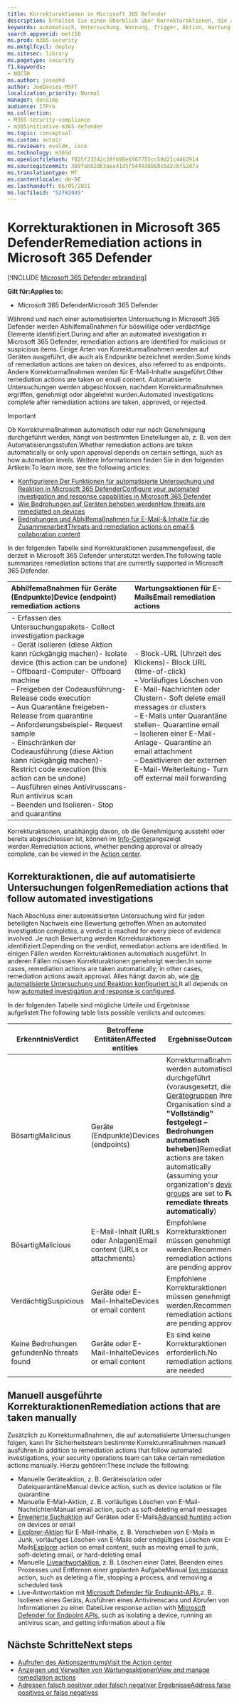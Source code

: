 ```yaml
---
title: Korrekturaktionen in Microsoft 365 Defender
description: Erhalten Sie einen Überblick über Korrekturaktionen, die automatisierten Untersuchungen in Microsoft 365 Defender folgen.
keywords: automatisch, Untersuchung, Warnung, Trigger, Aktion, Wartung
search.appverid: met150
ms.prod: m365-security
ms.mktglfcycl: deploy
ms.sitesec: library
ms.pagetype: security
f1.keywords:
- NOCSH
ms.author: josephd
author: JoeDavies-MSFT
localization_priority: Normal
manager: dansimp
audience: ITPro
ms.collection:
- M365-security-compliance
- m365initiative-m365-defender
ms.topic: conceptual
ms.custom: autoir
ms.reviewer: evaldm, isco
ms.technology: m365d
ms.openlocfilehash: f025f23242c28f698e6f67755cc59d21c4463914
ms.sourcegitcommit: 3b9fab82d63aea41d5f544938868c5d2cbf52d7a
ms.translationtype: MT
ms.contentlocale: de-DE
ms.lasthandoff: 06/05/2021
ms.locfileid: "52782945"
---
```

# <a name="remediation-actions-in-microsoft-365-defender"></a><span data-ttu-id="000f7-104">Korrekturaktionen in Microsoft 365 Defender</span><span class="sxs-lookup"><span data-stu-id="000f7-104">Remediation actions in Microsoft 365 Defender</span></span>

[!INCLUDE [Microsoft 365 Defender rebranding](../includes/microsoft-defender.md)]


<span data-ttu-id="000f7-105">**Gilt für:**</span><span class="sxs-lookup"><span data-stu-id="000f7-105">**Applies to:**</span></span>
- <span data-ttu-id="000f7-106">Microsoft 365 Defender</span><span class="sxs-lookup"><span data-stu-id="000f7-106">Microsoft 365 Defender</span></span>

<span data-ttu-id="000f7-107">Während und nach einer automatisierten Untersuchung in Microsoft 365 Defender werden Abhilfemaßnahmen für böswillige oder verdächtige Elemente identifiziert.</span><span class="sxs-lookup"><span data-stu-id="000f7-107">During and after an automated investigation in Microsoft 365 Defender, remediation actions are identified for malicious or suspicious items.</span></span> <span data-ttu-id="000f7-108">Einige Arten von Korrekturmaßnahmen werden auf Geräten ausgeführt, die auch als Endpunkte bezeichnet werden.</span><span class="sxs-lookup"><span data-stu-id="000f7-108">Some kinds of remediation actions are taken on devices, also referred to as endpoints.</span></span> <span data-ttu-id="000f7-109">Andere Korrekturmaßnahmen werden für E-Mail-Inhalte ausgeführt.</span><span class="sxs-lookup"><span data-stu-id="000f7-109">Other remediation actions are taken on email content.</span></span> <span data-ttu-id="000f7-110">Automatisierte Untersuchungen werden abgeschlossen, nachdem Korrekturmaßnahmen ergriffen, genehmigt oder abgelehnt wurden.</span><span class="sxs-lookup"><span data-stu-id="000f7-110">Automated investigations complete after remediation actions are taken, approved, or rejected.</span></span>

> [!IMPORTANT]
> <span data-ttu-id="000f7-111">Ob Korrekturmaßnahmen automatisch oder nur nach Genehmigung durchgeführt werden, hängt von bestimmten Einstellungen ab, z. B. von den Automatisierungsstufen.</span><span class="sxs-lookup"><span data-stu-id="000f7-111">Whether remediation actions are taken automatically or only upon approval depends on certain settings, such as how automation levels.</span></span> <span data-ttu-id="000f7-112">Weitere Informationen finden Sie in den folgenden Artikeln:</span><span class="sxs-lookup"><span data-stu-id="000f7-112">To learn more, see the following articles:</span></span>
> - [<span data-ttu-id="000f7-113">Konfigurieren Der Funktionen für automatisierte Untersuchung und Reaktion in Microsoft 365 Defender</span><span class="sxs-lookup"><span data-stu-id="000f7-113">Configure your automated investigation and response capabilities in Microsoft 365 Defender</span></span>](m365d-configure-auto-investigation-response.md)
> - [<span data-ttu-id="000f7-114">Wie Bedrohungen auf Geräten behoben werden</span><span class="sxs-lookup"><span data-stu-id="000f7-114">How threats are remediated on devices</span></span>](../defender-endpoint/automated-investigations.md)
> - [<span data-ttu-id="000f7-115">Bedrohungen und Abhilfemaßnahmen für E-Mail-& Inhalte für die Zusammenarbeit</span><span class="sxs-lookup"><span data-stu-id="000f7-115">Threats and remediation actions on email & collaboration content</span></span>](../office-365-security/air-remediation-actions.md#threats-and-remediation-actions)

<span data-ttu-id="000f7-116">In der folgenden Tabelle sind Korrekturaktionen zusammengefasst, die derzeit in Microsoft 365 Defender unterstützt werden.</span><span class="sxs-lookup"><span data-stu-id="000f7-116">The following table summarizes remediation actions that are currently supported in Microsoft 365 Defender.</span></span> 

|<span data-ttu-id="000f7-117">Abhilfemaßnahmen für Geräte (Endpunkte)</span><span class="sxs-lookup"><span data-stu-id="000f7-117">Device (endpoint) remediation actions</span></span>  |<span data-ttu-id="000f7-118">Wartungsaktionen für E-Mails</span><span class="sxs-lookup"><span data-stu-id="000f7-118">Email remediation actions</span></span>  |
|:---------|:---------|
|<span data-ttu-id="000f7-119">- Erfassen des Untersuchungspakets</span><span class="sxs-lookup"><span data-stu-id="000f7-119">- Collect investigation package</span></span> <br/><span data-ttu-id="000f7-120">- Gerät isolieren (diese Aktion kann rückgängig machen)</span><span class="sxs-lookup"><span data-stu-id="000f7-120">- Isolate device (this action can be undone)</span></span><br/><span data-ttu-id="000f7-121">– Offboard-Computer</span><span class="sxs-lookup"><span data-stu-id="000f7-121">- Offboard machine</span></span> <br/><span data-ttu-id="000f7-122">– Freigeben der Codeausführung</span><span class="sxs-lookup"><span data-stu-id="000f7-122">- Release code execution</span></span> <br/><span data-ttu-id="000f7-123">– Aus Quarantäne freigeben</span><span class="sxs-lookup"><span data-stu-id="000f7-123">- Release from quarantine</span></span> <br/><span data-ttu-id="000f7-124">– Anforderungsbeispiel</span><span class="sxs-lookup"><span data-stu-id="000f7-124">- Request sample</span></span> <br/><span data-ttu-id="000f7-125">- Einschränken der Codeausführung (diese Aktion kann rückgängig machen)</span><span class="sxs-lookup"><span data-stu-id="000f7-125">- Restrict code execution (this action can be undone)</span></span> <br/><span data-ttu-id="000f7-126">– Ausführen eines Antivirusscans</span><span class="sxs-lookup"><span data-stu-id="000f7-126">- Run antivirus scan</span></span> <br/><span data-ttu-id="000f7-127">– Beenden und Isolieren</span><span class="sxs-lookup"><span data-stu-id="000f7-127">- Stop and quarantine</span></span>      |<span data-ttu-id="000f7-128">- Block-URL (Uhrzeit des Klickens)</span><span class="sxs-lookup"><span data-stu-id="000f7-128">- Block URL (time-of-click)</span></span><br/><span data-ttu-id="000f7-129">– Vorläufiges Löschen von E-Mail-Nachrichten oder Clustern</span><span class="sxs-lookup"><span data-stu-id="000f7-129">- Soft delete email messages or clusters</span></span><br/><span data-ttu-id="000f7-130">– E-Mails unter Quarantäne stellen</span><span class="sxs-lookup"><span data-stu-id="000f7-130">- Quarantine email</span></span><br/><span data-ttu-id="000f7-131">– Isolieren einer E-Mail-Anlage</span><span class="sxs-lookup"><span data-stu-id="000f7-131">- Quarantine an email attachment</span></span><br/><span data-ttu-id="000f7-132">– Deaktivieren der externen E-Mail-Weiterleitung</span><span class="sxs-lookup"><span data-stu-id="000f7-132">- Turn off external mail forwarding</span></span>          |

<span data-ttu-id="000f7-133">Korrekturaktionen, unabhängig davon, ob die Genehmigung aussteht oder bereits abgeschlossen ist, können im [Info-Center](m365d-action-center.md)angezeigt werden.</span><span class="sxs-lookup"><span data-stu-id="000f7-133">Remediation actions, whether pending approval or already complete, can be viewed in the [Action center](m365d-action-center.md).</span></span>

## <a name="remediation-actions-that-follow-automated-investigations"></a><span data-ttu-id="000f7-134">Korrekturaktionen, die auf automatisierte Untersuchungen folgen</span><span class="sxs-lookup"><span data-stu-id="000f7-134">Remediation actions that follow automated investigations</span></span>

<span data-ttu-id="000f7-135">Nach Abschluss einer automatisierten Untersuchung wird für jeden beteiligten Nachweis eine Bewertung getroffen.</span><span class="sxs-lookup"><span data-stu-id="000f7-135">When an automated investigation completes, a verdict is reached for every piece of evidence involved.</span></span> <span data-ttu-id="000f7-136">Je nach Bewertung werden Korrekturaktionen identifiziert.</span><span class="sxs-lookup"><span data-stu-id="000f7-136">Depending on the verdict, remediation actions are identified.</span></span> <span data-ttu-id="000f7-137">In einigen Fällen werden Korrekturaktionen automatisch ausgeführt. In anderen Fällen müssen Korrekturaktionen genehmigt werden.</span><span class="sxs-lookup"><span data-stu-id="000f7-137">In some cases, remediation actions are taken automatically; in other cases, remediation actions await approval.</span></span> <span data-ttu-id="000f7-138">Alles hängt davon ab, wie [die automatisierte Untersuchung und Reaktion konfiguriert ist.](m365d-configure-auto-investigation-response.md)</span><span class="sxs-lookup"><span data-stu-id="000f7-138">It all depends on how [automated investigation and response is configured](m365d-configure-auto-investigation-response.md).</span></span>

<span data-ttu-id="000f7-139">In der folgenden Tabelle sind mögliche Urteile und Ergebnisse aufgelistet:</span><span class="sxs-lookup"><span data-stu-id="000f7-139">The following table lists possible verdicts and outcomes:</span></span>

| <span data-ttu-id="000f7-140">Erkenntnis</span><span class="sxs-lookup"><span data-stu-id="000f7-140">Verdict</span></span>    | <span data-ttu-id="000f7-141">Betroffene Entitäten</span><span class="sxs-lookup"><span data-stu-id="000f7-141">Affected entities</span></span>    | <span data-ttu-id="000f7-142">Ergebnisse</span><span class="sxs-lookup"><span data-stu-id="000f7-142">Outcomes</span></span>|
|------|------|------|
| <span data-ttu-id="000f7-143">Bösartig</span><span class="sxs-lookup"><span data-stu-id="000f7-143">Malicious</span></span>    | <span data-ttu-id="000f7-144">Geräte (Endpunkte)</span><span class="sxs-lookup"><span data-stu-id="000f7-144">Devices (endpoints)</span></span>    | <span data-ttu-id="000f7-145">Korrekturmaßnahmen werden automatisch durchgeführt (vorausgesetzt, die [Gerätegruppen](m365d-configure-auto-investigation-response.md#review-or-change-the-automation-level-for-device-groups) Ihrer Organisation sind auf **"Vollständig" festgelegt – Bedrohungen automatisch beheben)**</span><span class="sxs-lookup"><span data-stu-id="000f7-145">Remediation actions are taken automatically (assuming your organization's [device groups](m365d-configure-auto-investigation-response.md#review-or-change-the-automation-level-for-device-groups) are set to **Full - remediate threats automatically**)</span></span>|
| <span data-ttu-id="000f7-146">Bösartig</span><span class="sxs-lookup"><span data-stu-id="000f7-146">Malicious</span></span>    | <span data-ttu-id="000f7-147">E-Mail-Inhalt (URLs oder Anlagen)</span><span class="sxs-lookup"><span data-stu-id="000f7-147">Email content (URLs or attachments)</span></span> | <span data-ttu-id="000f7-148">Empfohlene Korrekturaktionen müssen genehmigt werden.</span><span class="sxs-lookup"><span data-stu-id="000f7-148">Recommended remediation actions are pending approval</span></span>|
| <span data-ttu-id="000f7-149">Verdächtig</span><span class="sxs-lookup"><span data-stu-id="000f7-149">Suspicious</span></span>    | <span data-ttu-id="000f7-150">Geräte oder E-Mail-Inhalte</span><span class="sxs-lookup"><span data-stu-id="000f7-150">Devices or email content</span></span> | <span data-ttu-id="000f7-151">Empfohlene Korrekturaktionen müssen genehmigt werden.</span><span class="sxs-lookup"><span data-stu-id="000f7-151">Recommended remediation actions are pending approval</span></span>|
| <span data-ttu-id="000f7-152">Keine Bedrohungen gefunden</span><span class="sxs-lookup"><span data-stu-id="000f7-152">No threats found</span></span>    | <span data-ttu-id="000f7-153">Geräte oder E-Mail-Inhalte</span><span class="sxs-lookup"><span data-stu-id="000f7-153">Devices or email content</span></span>    | <span data-ttu-id="000f7-154">Es sind keine Korrekturaktionen erforderlich.</span><span class="sxs-lookup"><span data-stu-id="000f7-154">No remediation actions are needed</span></span>|


## <a name="remediation-actions-that-are-taken-manually"></a><span data-ttu-id="000f7-155">Manuell ausgeführte Korrekturaktionen</span><span class="sxs-lookup"><span data-stu-id="000f7-155">Remediation actions that are taken manually</span></span>

<span data-ttu-id="000f7-156">Zusätzlich zu Korrekturmaßnahmen, die auf automatisierte Untersuchungen folgen, kann Ihr Sicherheitsteam bestimmte Korrekturmaßnahmen manuell ausführen.</span><span class="sxs-lookup"><span data-stu-id="000f7-156">In addition to remediation actions that follow automated investigations, your security operations team can take certain remediation actions manually.</span></span> <span data-ttu-id="000f7-157">Hierzu gehören:</span><span class="sxs-lookup"><span data-stu-id="000f7-157">These include the following:</span></span>

- <span data-ttu-id="000f7-158">Manuelle Geräteaktion, z. B. Geräteisolation oder Dateiquarantäne</span><span class="sxs-lookup"><span data-stu-id="000f7-158">Manual device action, such as device isolation or file quarantine</span></span>
- <span data-ttu-id="000f7-159">Manuelle E-Mail-Aktion, z. B. vorläufiges Löschen von E-Mail-Nachrichten</span><span class="sxs-lookup"><span data-stu-id="000f7-159">Manual email action, such as soft-deleting email messages</span></span> 
- <span data-ttu-id="000f7-160">[Erweiterte Suchaktion](../defender-endpoint/advanced-hunting-overview.md) auf Geräten oder E-Mails</span><span class="sxs-lookup"><span data-stu-id="000f7-160">[Advanced hunting](../defender-endpoint/advanced-hunting-overview.md) action on devices or email</span></span>
- <span data-ttu-id="000f7-161">[Explorer-Aktion](../office-365-security/threat-explorer.md) für E-Mail-Inhalte, z. B. Verschieben von E-Mails in Junk, vorläufiges Löschen von E-Mails oder endgültiges Löschen von E-Mails</span><span class="sxs-lookup"><span data-stu-id="000f7-161">[Explorer](../office-365-security/threat-explorer.md) action on email content, such as moving email to junk, soft-deleting email, or hard-deleting email</span></span>
- <span data-ttu-id="000f7-162">Manuelle [Liveantwortaktion,](https://docs.microsoft.com/windows/security/threat-protection/microsoft-defender-atp/live-response) z. B. Löschen einer Datei, Beenden eines Prozesses und Entfernen einer geplanten Aufgabe</span><span class="sxs-lookup"><span data-stu-id="000f7-162">Manual [live response](https://docs.microsoft.com/windows/security/threat-protection/microsoft-defender-atp/live-response) action, such as deleting a file, stopping a process, and removing a scheduled task</span></span>
- <span data-ttu-id="000f7-163">Live-Antwortaktion mit [Microsoft Defender für Endpunkt-APIs,](../defender-endpoint/management-apis.md#microsoft-defender-for-endpoint-apis)z. B. Isolieren eines Geräts, Ausführen eines Antivirenscans und Abrufen von Informationen zu einer Datei</span><span class="sxs-lookup"><span data-stu-id="000f7-163">Live response action with [Microsoft Defender for Endpoint APIs](../defender-endpoint/management-apis.md#microsoft-defender-for-endpoint-apis), such as isolating a device, running an antivirus scan, and getting information about a file</span></span>

## <a name="next-steps"></a><span data-ttu-id="000f7-164">Nächste Schritte</span><span class="sxs-lookup"><span data-stu-id="000f7-164">Next steps</span></span>

- [<span data-ttu-id="000f7-165">Aufrufen des Aktionszentrums</span><span class="sxs-lookup"><span data-stu-id="000f7-165">Visit the Action center</span></span>](m365d-action-center.md)
- [<span data-ttu-id="000f7-166">Anzeigen und Verwalten von Wartungsaktionen</span><span class="sxs-lookup"><span data-stu-id="000f7-166">View and manage remediation actions</span></span>](m365d-autoir-actions.md)
- [<span data-ttu-id="000f7-167">Adressen falsch positiver oder falsch negativer Ergebnisse</span><span class="sxs-lookup"><span data-stu-id="000f7-167">Address false positives or false negatives</span></span>](m365d-autoir-report-false-positives-negatives.md)

